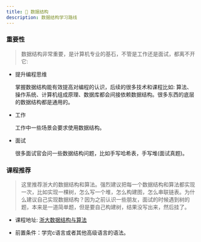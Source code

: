 ```yaml
---
title: 🧩 数据结构
description: 数据结构学习路线
---
```


### 重要性
> 数据结构非常重要，是计算机专业的基石，不管是工作还是面试，都离不开它:
+ 提升编程思维 

  掌握数据结构能有效提高对编程的认识，后续的很多技术和课程比如: 算法、操作系统、计算机组成原理、数据库都会间接依赖数据结构。很多东西的底层的数据结构都是通用的。

+ 工作

   工作中一些场景会要求使用数据结构。

+ 面试
  
  很多面试官会问一些数据结构问题，比如手写哈希表，手写堆(面试真题)。

### 课程推荐
> 这里推荐浙大的数据结构和算法。强烈建议把每一个数据结构和算法都实现一次，比如实现一棵树，怎么写一个堆，怎么构建图，怎么串联链表。为什么建议自己实现数据结构？因为之前认识一些朋友，面试的时候遇到树的题，本来是一道简单题，但是要自己构建树，结果没写出来，然后挂了。 


+ 课程地址: [浙大数据结构与算法](https://www.bilibili.com/video/BV1H4411N7oD/?spm_id_from=333.337.search-card.all.click&vd_source=04683f9ad448ee89bbe44be5d8abd459)

+ 前置条件：学完c语言或者其他高级语言的语法。


